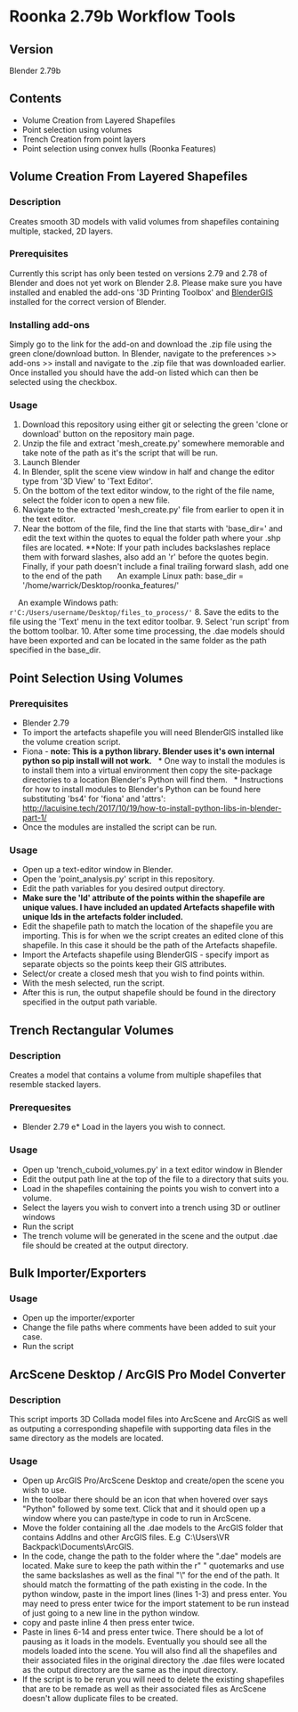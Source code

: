 # Roonka 2.79b Workflow Tools

## Version

Blender 2.79b

## Contents

* Volume Creation from Layered Shapefiles
* Point selection using volumes
* Trench Creation from point layers
* Point selection using convex hulls (Roonka Features)

## Volume Creation From Layered Shapefiles

### Description

Creates smooth 3D models with valid volumes from shapefiles containing multiple, stacked, 2D layers.

### Prerequisites

Currently this script has only been tested on versions 2.79 and 2.78 of Blender and does not yet work on Blender 2.8. Please make sure you have installed and enabled the add-ons '3D Printing Toolbox' and [BlenderGIS](https://github.com/domlysz/BlenderGIS) installed for the correct version of Blender.

### Installing add-ons

Simply go to the link for the add-on and download the .zip file using the green clone/download button. In Blender, navigate to the preferences >> add-ons >> install and navigate to the .zip file that was downloaded earlier. Once installed you should have the add-on listed which can then be selected using the checkbox.

### Usage

1. Download this repository using either git or selecting the green 'clone or download' button on the repository main page.
2. Unzip the file and extract 'mesh_create.py' somewhere memorable and take note of the path as it's the script that will be run.
3. Launch Blender 
4. In Blender, split the scene view window in half and change the editor type from '3D View' to 'Text Editor'.
5. On the bottom of the text editor window, to the right of the file name, select the folder icon to open a new file.
6. Navigate to the extracted 'mesh_create.py' file from earlier to open it in the text editor.
7. Near the bottom of the file, find the line that starts with 'base_dir=' and edit the text within the quotes to equal the folder path where your .shp files are located. **Note: If your path includes backslashes replace them with forward slashes, also add an 'r' before the quotes begin. Finally, if your path doesn't include a final trailing forward slash, add one to the end of the path  
    An example Linux path: base_dir = '/home/warrick/Desktop/roonka_features/'

    An example Windows path: ```r'C:/Users/username/Desktop/files_to_process/'```
8. Save the edits to the file using the 'Text' menu in the text editor toolbar.
9. Select 'run script' from the bottom toolbar.
10. After some time processing, the .dae models should have been exported and can be located in the same folder as the path specified in the base_dir.

## Point Selection Using Volumes

### Prerequisites

* Blender 2.79 
* To import the artefacts shapefile you will need BlenderGIS installed like the volume creation script.
* Fiona - **note: This is a python library. Blender uses it's own internal python so pip install will not work.**
  * One way to install the modules is to install them into a virtual environment then copy the site-package directories to a location Blender's Python will find them.
  * Instructions for how to install modules to Blender's Python can be found here substituting 'bs4' for 'fiona' and 'attrs': <http://lacuisine.tech/2017/10/19/how-to-install-python-libs-in-blender-part-1/>
* Once the modules are installed the script can be run.

### Usage

* Open up a text-editor window in Blender.
* Open the 'point_analysis.py' script in this repository.
* Edit the path variables for you desired output directory.
* __Make sure the 'Id' attribute of the points within the shapefile are unique values. I have included an updated Artefacts shapefile with unique Ids in the artefacts folder included.__
* Edit the shapefile path to match the location of the shapefile you are importing. This is for when we the script creates an edited clone of this shapefile. In this case it should be the path of the Artefacts shapefile.
* Import the Artefacts shapefile using BlenderGIS - specify import as separate objects so the points keep their GIS attributes.
* Select/or create a closed mesh that you wish to find points within.
* With the mesh selected, run the script.
* After this is run, the output shapefile should be found in the directory specified in the output path variable.

## Trench Rectangular Volumes

### Description

Creates a model that contains a volume from multiple shapefiles that resemble stacked layers.

### Prerequesites

* Blender 2.79
e* Load in the layers you wish to connect.

### Usage

* Open up 'trench_cuboid_volumes.py' in a text editor window in Blender
* Edit the output path line at the top of the file to a directory that suits you.
* Load in the shapefiles containing the points you wish to convert into a volume.
* Select the layers you wish to convert into a trench using 3D or outliner windows
* Run the script
* The trench volume will be generated in the scene and the output .dae file should be created at the output directory.

## Bulk Importer/Exporters

### Usage

* Open up the importer/exporter
* Change the file paths where comments have been added to suit your case.
* Run the script

## ArcScene Desktop / ArcGIS Pro Model Converter

### Description

This script imports 3D Collada model files into ArcScene and ArcGIS as well as outputing a corresponding shapefile with supporting data files in the same directory as the models are located.

### Usage

* Open up ArcGIS Pro/ArcScene Desktop and create/open the scene you wish to use.
* In the toolbar there should be an icon that when hovered over says "Python" followed by some text. Click that and it should open up a window where you can paste/type in code to run in ArcScene.
* Move the folder containing all the .dae models to the ArcGIS folder that contains AddIns and other ArcGIS files. E.g  C:\Users\VR Backpack\Documents\ArcGIS.
* In the code, change the path to the folder where the ".dae" models are located. Make sure to keep the path within the r" " quotemarks and use the same backslashes as well as the final "\\" for the end of the path. It should match the formatting of the path existing in the code.
In the python window, paste in the import lines (lines 1-3) and press enter. You may need to press enter twice for the import statement to be run instead of just going to a new line in the python window.
* copy and paste inline 4 then press enter twice.
* Paste in lines 6-14 and press enter twice. There should be a lot of pausing as it loads in the models. Eventually you should see all the models loaded into the scene. You will also find all the shapefiles and their associated files in the original directory the .dae files were located as the output directory are the same as the input directory.
* If the script is to be rerun you will need to delete the existing shapefiles that are to be remade as well as their associated files as ArcScene doesn't allow duplicate files to be created.